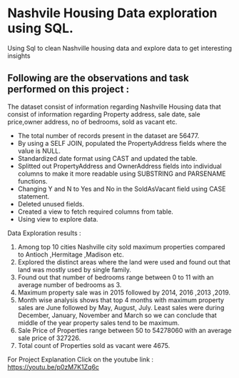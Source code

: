 # Nashvile Housing Data exploration using SQL.
Using Sql to clean Nashville housing data and explore data to get interesting insights

## Following are the observations and task performed on this project : 

The dataset consist of information regarding Nashville Housing data that consist of information regarding Property address, sale date, sale price,owner address, no of bedrooms, sold as vacant etc. 

* The total number of records present in the dataset are 56477.
* By using a SELF JOIN, populated the PropertyAddress fields where the value is NULL.
* Standardized date format using CAST and updated the table.
* Splitted out PropertyAddress and OwnerAddress fields into individual columns to make it more readable using SUBSTRING and PARSENAME functions.
* Changing Y and N to Yes and No in the SoldAsVacant field using CASE statement.
* Deleted unused fields.
* Created a view to fetch required columns from table.
* Using view to explore data.

Data Exploration results : 
1. Among top 10 cities Nashville city sold maximum properties compared to Antioch ,Hermitage ,Madison etc. 
2. Explored the distinct areas where the land were used and found out that land was mostly used by single family.
3. Found out that number of bedrooms range between 0 to 11 with an average number of bedrooms as 3.
4. Maximum property sale was in 2015 followed by 2014, 2016 ,2013 ,2019.
5. Month wise analysis shows that top 4 months with maximum property sales are June followed by May, August, July. Least sales were during December, January, November and March so we can conclude that middle of the year property sales tend to be maximum.
6. Sale Price of Properties range between 50 to 54278060 with an average sale price of 327226.
7. Total count of Properties sold as vacant were 4675.

For Project Explanation Click on the youtube link : https://youtu.be/p0zM7K1Zq6c   
